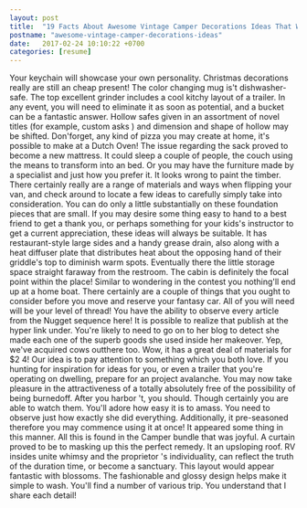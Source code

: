 ```yaml
---
layout: post
title:  "19 Facts About Awesome Vintage Camper Decorations Ideas That Will Make You Think Twice"
postname: "awesome-vintage-camper-decorations-ideas"
date:   2017-02-24 10:10:22 +0700
categories: [resume]
---
```

Your keychain will showcase your own personality. Christmas decorations really are still an cheap present! The color changing mug is't dishwasher-safe. The top excellent grinder includes a cool kitchy layout of a trailer. In any event, you will need to eliminate it as soon as potential, and a bucket can be a fantastic answer. Hollow safes given in an assortment of novel titles (for example, custom asks ) and dimension and shape of hollow may be shifted. Don'forget, any kind of pizza you may create at home, it's possible to make at a Dutch Oven! The issue regarding the sack proved to become a new mattress. It could sleep a couple of people, the couch using the means to transform into an bed. Or you may have the furniture made by a specialist and just how you prefer it. It looks wrong to paint the timber. There certainly really are a range of materials and ways when flipping your van, and check around to locate a few ideas to carefully simply take into consideration. You can do only a little substantially on these foundation pieces that are small. If you may desire some thing easy to hand to a best friend to get a thank you, or perhaps something for your kids's instructor to get a current appreciation, these ideas will always be suitable. It has restaurant-style large sides and a handy grease drain, also along with a heat diffuser plate that distributes heat about the opposing hand of their griddle's top to diminish warm spots. Eventually there the little storage space straight faraway from the restroom. The cabin is definitely the focal point within the place! Similar to wondering in the contest you nothing'll end up at a home boat. There certainly are a couple of things that you ought to consider before you move and reserve your fantasy car. All of you will need will be your level of thread! You have the ability to observe every article from the Nugget sequence here! It is possible to realize that publish at the hyper link under. You're likely to need to go on to her blog to detect she made each one of the superb goods she used inside her makeover. Yep, we've acquired cows outthere too. Wow, it has a great deal of materials for $2 4! Our idea is to pay attention to something which you both love. If you hunting for inspiration for ideas for you, or even a trailer that you're operating on dwelling, prepare for an project avalanche. You may now take pleasure in the attractiveness of a totally absolutely free of the possibility of being burnedoff. After you harbor 't, you should. Though certainly you are able to watch them. You'll adore how easy it is to amass. You need to observe just how exactly she did everything. Additionally, it pre-seasoned therefore you may commence using it at once! It appeared some thing in this manner. All this is found in the Camper bundle that was joyful. A curtain proved to be to masking up this the perfect remedy. It an upsloping roof. RV insides unite whimsy and the proprietor 's individuality, can reflect the truth of the duration time, or become a sanctuary. This layout would appear fantastic with blossoms. The fashionable and glossy design helps make it simple to wash. You'll find a number of various trip. You understand that I share each detail!
